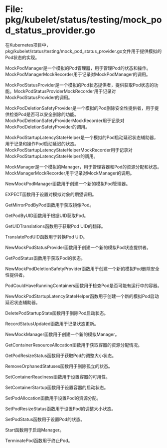# File: pkg/kubelet/status/testing/mock_pod_status_provider.go

在Kubernetes项目中，pkg/kubelet/status/testing/mock_pod_status_provider.go文件用于提供模拟的Pod状态的实现。

MockPodManager是一个模拟的Pod管理器，用于管理Pod的状态和操作。MockPodManagerMockRecorder用于记录对MockPodManager的调用。

MockPodStatusProvider是一个模拟的Pod状态提供者，提供获取Pod状态的功能。MockPodStatusProviderMockRecorder用于记录对MockPodStatusProvider的调用。

MockPodDeletionSafetyProvider是一个模拟的Pod删除安全性提供者，用于提供检查Pod是否可以安全删除的功能。MockPodDeletionSafetyProviderMockRecorder用于记录对MockPodDeletionSafetyProvider的调用。

MockPodStartupLatencyStateHelper是一个模拟的Pod启动延迟状态辅助器，用于记录和操作Pod启动延迟的状态。MockPodStartupLatencyStateHelperMockRecorder用于记录对MockPodStartupLatencyStateHelper的调用。

MockManager是一个模拟的Manager，用于管理容器和Pod的资源分配和状态。MockManagerMockRecorder用于记录对MockManager的调用。

NewMockPodManager函数用于创建一个新的模拟Pod管理器。

EXPECT函数用于设置对模拟对象的期望调用。

GetMirrorPodByPod函数用于获取镜像Pod。

GetPodByUID函数用于根据UID获取Pod。

GetUIDTranslations函数用于获取Pod UID的翻译。

TranslatePodUID函数用于转换Pod UID。

NewMockPodStatusProvider函数用于创建一个新的模拟Pod状态提供者。

GetPodStatus函数用于获取Pod的状态。

NewMockPodDeletionSafetyProvider函数用于创建一个新的模拟Pod删除安全性提供者。

PodCouldHaveRunningContainers函数用于检查Pod是否可能有运行中的容器。

NewMockPodStartupLatencyStateHelper函数用于创建一个新的模拟Pod启动延迟状态辅助器。

DeletePodStartupState函数用于删除Pod启动状态。

RecordStatusUpdated函数用于记录状态更新。

NewMockManager函数用于创建一个新的模拟Manager。

GetContainerResourceAllocation函数用于获取容器的资源分配情况。

GetPodResizeStatus函数用于获取Pod的调整大小状态。

RemoveOrphanedStatuses函数用于删除孤立的状态。

SetContainerReadiness函数用于设置容器的可用性。

SetContainerStartup函数用于设置容器的启动状态。

SetPodAllocation函数用于设置Pod的资源分配。

SetPodResizeStatus函数用于设置Pod的调整大小状态。

SetPodStatus函数用于设置Pod的状态。

Start函数用于启动Manager。

TerminatePod函数用于终止Pod。

